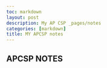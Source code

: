 ```yaml
---
toc: markdown
layout: post
description: My AP CSP _pages/notes
categories: [markdown]
title: MY APCSP notes
---
```

>  
## APCSP NOTES


>
